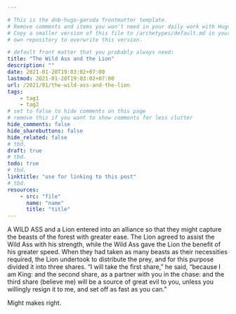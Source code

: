 ```yaml
---

# This is the dnb-hugo-garuda frontmatter template. 
# Remove comments and items you won't need in your daily work with Hugo.
# Copy a smaller version of this file to /archetypes/default.md in your
# own repository to overwrite this version.

# default front matter that you probably always need:
title: "The Wild Ass and the Lion"
description: ""
date: 2021-01-20T19:03:02+07:00
lastmod: 2021-01-20T19:03:02+07:00
url: /2021/01/the-wild-ass-and-the-lion
tags:
    - tag1
    - tag2
# set to false to hide comments on this page
# remove this if you want to show comments for less clutter
hide_comments: false
hide_sharebuttons: false
hide_related: false
# tbd.
draft: true
# tbd.
todo: true
# tbd.
linktitle: "use for linking to this post"
# tbd.
resources:
    - src: "file"
      name: "name"
      title: "title"
---
```

A WILD ASS and a Lion entered into an alliance so that they might capture the beasts of the forest with greater ease. The Lion agreed to assist the Wild Ass with his strength, while the Wild Ass gave the Lion the benefit of his greater speed. When they had taken as many beasts as their necessities required, the Lion undertook to distribute the prey, and for this purpose divided it into three shares. “I will take the first share,” he said, “because I am King: and the second share, as a partner with you in the chase: and the third share (believe me) will be a source of great evil to you, unless you willingly resign it to me, and set off as fast as you can.”

Might makes right.
